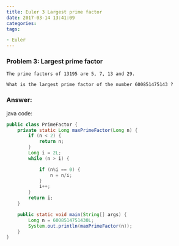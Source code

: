 ```yaml
---
title: Euler 3 Largest prime factor
date: 2017-03-14 13:41:09
categories:
tags:

- Euler
---
```

### Problem 3: Largest prime factor

    The prime factors of 13195 are 5, 7, 13 and 29.

    What is the largest prime factor of the number 600851475143 ?

<!-- more -->
### Answer:

java code:
```java
public class PrimeFactor {
    private static Long maxPrimeFactor(Long n) {
        if (n < 2) {
            return n;
        }
        Long i = 2L;
        while (n > i) {

            if (n%i == 0) {
                n = n/i;
            }
            i++;
        }
        return i;
    }

    public static void main(String[] args) {
        Long n = 6008514751430L;
        System.out.println(maxPrimeFactor(n));
    }
}
```
